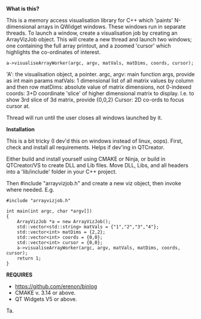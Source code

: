 **What is this?**

This is a memory access visualisation library for C++ which 'paints' N-dimensional arrays in QWidget windows. These windows run in separate threads. 
To launch a window, create a visualisation job by creating an ArrayVizJob object. This will create a new thread and launch two windows; one containing
the full array printout, and a zoomed 'cursor' which highlights the co-ordinates of interest. 

    a->visualiseArrayWorker(argc, argv, matVals, matDims, coords, cursor);

'A': the visualisation object, a pointer.
argc, argv: main function args, provide as int main params
matVals: 1 dimensional list of all matrix values by column and then row
matDims: absolute value of matrix dimensions, not 0-indexed
coords: 3+D coordinate 'slice' of higher dimensional matrix to display. I.e. to show 3rd slice of 3d matrix, provide {0,0,2}
Cursor: 2D co-ords to focus cursor at. 

Thread will run until the user closes all windows launched by it. 

**Installation**

This is a bit tricky (I dev'd this on windows instead of linux, oops). First, check and install all requirements. Helps if dev'ing in QTCreator. 

Either build and install yourself using CMAKE or Ninja, or build in QTCreator/VS to create DLL and Lib files. Move DLL, Libs, and all headers into a
'lib/include' folder in your C++ project. 

Then #include "arrayvizjob.h" and create a new viz object, then invoke where needed. E.g.

```
#include "arrayvizjob.h"

int main(int argc, char *argv[])
{
    ArrayVizJob *a = new ArrayVizJob();
    std::vector<std::string> matVals = {"1","2","3","4"};
    std::vector<int> matDims = {2,2};
    std::vector<int> coords = {0,0};
    std::vector<int> cursor = {0,0};
    a->visualiseArrayWorker(argc, argv, matVals, matDims, coords, cursor);
    return 1;
}
```

**REQUIRES**

- https://github.com/erenon/binlog
- CMAKE v. 3.14 or above.
- QT Widgets V5 or above. 

Ta. 
